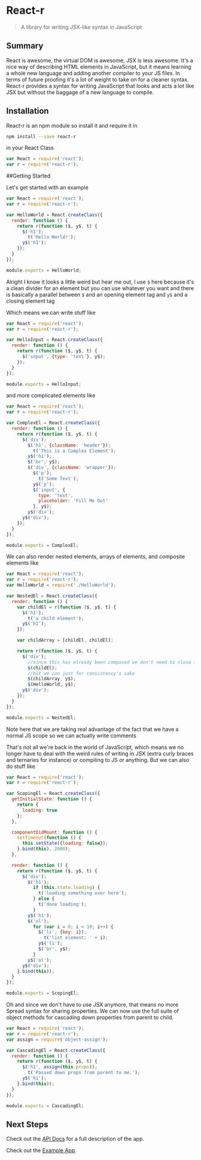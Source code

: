 # React-r

>A library for writing JSX-like syntax in JavaScript

## Summary

React is awesome, the virtual DOM is awesome, JSX is less awesome. It's a nice way of describing HTML elements in JavaScript, but it means learning a whole new language and adding another compiler to your JS files. In terms of future proofing it's a lot of weight to take on for a cleaner syntax. React-r provides a syntax for writing JavaScript that looks and acts a lot like JSX but without the baggage of a new language to compile.

## Installation

React-r is an npm module so install it and require it in

```sh
npm install --save react-r
```

in your React Class

```javascript
var React = require('react');
var r = require('react-r');
```

##Getting Started

Let's get started with an example

```javascript
var React = require('react');
var r = require('react-r');

var HelloWorld = React.createClass({
  render: function () {
    return r(function ($, y$, t) {
      $('h1');
        t('Hello World!');
      y$('h1');
    });
  }
});

module.exports = HelloWorld;
```

Alright I know it looks a little weird but hear me out, I use `$` here because it's a clean divider for an element but you can use whatever you want and there is basically a parallel between `$` and an opening element tag and `y$` and a closing element tag

Which means we can write stuff like

```javascript
var React = require('react');
var r = require('react-r');

var HelloInput = React.createClass({
  render: function () {
    return r(function ($, y$, t) {
      $('input', {type: 'text'}, y$);
    });
  }
});

module.exports = HelloInput;
```

and more complicated elements like

```javascript
var React = require('react');
var r = require('react-r');

var ComplexEl = React.createClass({
  render: function () {
    return r(function ($, y$, t) {
      $('div');
        $('h1', {className: 'header'});
          t('This is a Complex Element');
        y$('h1');
        $('br', y$);
        $('div', {className: 'wrapper'});
          $('p');
            t('Some Text');
          y$('p');
          $('input', {
            type: 'text',
            placeholder: 'Fill Me Out'
          }, y$);
        y$('div');
      y$('div');
    });
  }
});

module.exports = ComplexEl;
```

We can also render nested elements, arrays of elements, and composite elements like

```javascript
var React = require('react');
var r = require('react-r');
var HelloWorld = require('./HelloWorld');

var NestedEl = React.createClass({
  render: function () {
    var childEl = r(function ($, y$, t) {
      $('h1');
        t('a child element');
      y$('h1');
    });

    var childArray = [childEl, childEl];

    return r(function ($, y$, t) {
      $('div');
        //since this has already been composed we don't need to close it
        $(childEl);
        //but we can just for consistency's sake
        $(childArray, y$);
        $(HelloWorld, y$);
      y$('div');
    });
  }
});

module.exports = NestedEl;
```

Note here that we are taking real advantage of the fact that we have a normal JS scope so we can actually write comments

That's not all we're back in the world of JavaScript, which means we no longer have to deal with the weird rules of writing in JSX (extra curly braces and ternaries for instance) or compiling to JS or anything. But we can also do stuff like

```javascript
var React = require('react');
var r = require('react-r');

var ScopingEl = React.createClass({
  getInitialState: function () {
    return {
      loading: true
    };
  },

  componentDidMount: function () {
    setTimeout(function () {
      this.setState({loading: false});
    }.bind(this), 2000);
  },

  render: function () {
    return r(function ($, y$, t) {
      $('div');
        $('h1');
          if (this.state.loading) {
            t('loading something over here');
          } else {
            t('done loading');
          }
        y$('h1');
        $('ol');
          for (var i = 0; i < 10; i++) {
            $('li', {key: i});
              t('list element: ' + i);
            y$('li');
            $('br', y$);
          }
        y$('ol');
      y$('div');
    }.bind(this));
  }
});

module.exports = ScopingEl;
```

Oh and since we don't have to use JSX anymore, that means no more Spread syntax for sharing properties. We can now use the full suite of object methods for cascading down properties from parent to child.

```javascript
var React = require('react');
var r = require('react-r');
var assign = require('object-assign');

var CascadingEl = React.createClass({
  render: function () {
    return r(function ($, y$, t) {
      $('h1', assign(this.props));
        t('Passed down props from parent to me.');
      y$('h1');
    }.bind(this));
  }
});

module.exports = CascadingEl;
```

## Next Steps

Check out the [API Docs](docs/API.md) for a full description of the app.

Check out the [Example App](drabinowitz.github.io/drabinowitz/react-r).
